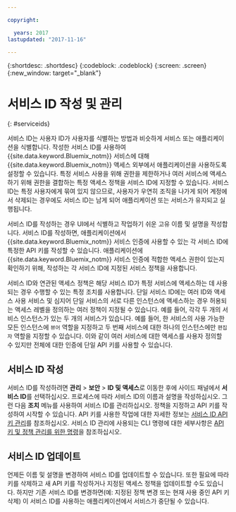 ```yaml
---

copyright:

  years: 2017
lastupdated: "2017-11-16"

---
```


{:shortdesc: .shortdesc}
{:codeblock: .codeblock}
{:screen: .screen}
{:new_window: target="_blank"}

# 서비스 ID 작성 및 관리
{: #serviceids}

서비스 ID는 사용자 ID가 사용자를 식별하는 방법과 비슷하게 서비스 또는 애플리케이션을 식별합니다. 작성한 서비스 ID를 사용하여 {{site.data.keyword.Bluemix_notm}} 서비스에 대해 {{site.data.keyword.Bluemix_notm}} 액세스 외부에서 애플리케이션을 사용하도록 설정할 수 있습니다. 특정 서비스 사용을 위해 권한을 제한하거나 여러 서비스에 액세스하기 위해 권한을 결합하는 특정 액세스 정책을 서비스 ID에 지정할 수 있습니다. 서비스 ID는 특정 사용자에게 묶여 있지 않으므로, 사용자가 우연히 조직을 나가게 되어 계정에서 삭제되는 경우에도 서비스 ID는 남게 되어 애플리케이션 또는 서비스가 유지되고 실행됩니다.

서비스 ID를 작성하는 경우 UI에서 식별하고 작업하기 쉬운 고유 이름 및 설명을 작성합니다. 서비스 ID를 작성하면, 애플리케이션에서 {{site.data.keyword.Bluemix_notm}} 서비스 인증에 사용할 수 있는 각 서비스 ID에 특정한 API 키를 작성할 수 있습니다. 애플리케이션에 {{site.data.keyword.Bluemix_notm}} 서비스 인증에 적합한 액세스 권한이 있는지 확인하기 위해, 작성하는 각 서비스 ID에 지정된 서비스 정책을 사용합니다. 

서비스 ID와 연관된 액세스 정책은 해당 서비스 ID가 특정 서비스에 액세스하는 데 사용되는 경우 수행할 수 있는 특정 조치를 사용합니다. 단일 서비스 ID에는 여러 ID와 액세스 사용 서비스 및 심지어 단일 서비스의 서로 다른 인스턴스에 액세스하는 경우 허용되는 액세스 레벨을 정의하는 여러 정책이 지정될 수 있습니다. 예를 들어, 각각 두 개의 서비스 인스턴스가 있는 두 개의 서비스가 있습니다. 예를 들어, 한 서비스의 사용 가능한 모든 인스턴스에 `뷰어` 역할을 지정하고 두 번째 서비스에 대한 하나의 인스턴스에만 `편집자` 역할을 지정할 수 있습니다. 이와 같이 여러 서비스에 대한 액세스를 사용자 정의할 수 있지만 전체에 대한 인증에 단일 API 키를 사용할 수 있습니다.


## 서비스 ID 작성

서비스 ID를 작성하려면 **관리** &gt; **보안** &gt; **ID 및 액세스**로 이동한 후에 사이드 패널에서 **서비스 ID**를 선택하십시오. 프로세스에 따라 서비스 ID의 이름과 설명을 작성하십시오. 그런 다음 **조치** 메뉴를 사용하여 서비스 ID를 관리하십시오. 정책을 지정하고 API 키를 작성하여 시작할 수 있습니다. API 키를 사용한 작업에 대한 자세한 정보는 [서비스 ID API 키 관리](/docs/iam/serviceid_keys.html#serviceidapikeys)를 참조하십시오. 서비스 ID 관리에 사용되는 CLI 명령에 대한 세부사항은 [API 키 및 정책 관리를 위한 명령](/docs/cli/reference/bluemix_cli/bx_cli.html#bx_commands_iam)을 참조하십시오. 

## 서비스 ID 업데이트

언제든 이름 및 설명을 변경하여 서비스 ID를 업데이트할 수 있습니다. 또한 필요에 따라 키를 삭제하고 새 API 키를 작성하거나 지정된 액세스 정책을 업데이트할 수도 있습니다. 하지만 기존 서비스 ID를 변경하면(예: 지정된 정책 변경 또는 현재 사용 중인 API 키 삭제) 이 서비스 ID를 사용하는 애플리케이션에서 서비스가 중단될 수 있습니다.



